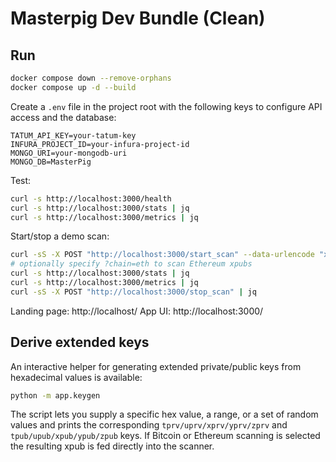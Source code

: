 # Masterpig Dev Bundle (Clean)

## Run
```bash
docker compose down --remove-orphans
docker compose up -d --build
```

Create a `.env` file in the project root with the following keys to configure
API access and the database:

```
TATUM_API_KEY=your-tatum-key
INFURA_PROJECT_ID=your-infura-project-id
MONGO_URI=your-mongodb-uri
MONGO_DB=MasterPig
```

Test:
```bash
curl -s http://localhost:3000/health
curl -s http://localhost:3000/stats | jq
curl -s http://localhost:3000/metrics | jq
```

Start/stop a demo scan:
```bash
curl -sS -X POST "http://localhost:3000/start_scan" --data-urlencode "xpub=demo-xpub" | jq
# optionally specify ?chain=eth to scan Ethereum xpubs
curl -s http://localhost:3000/stats | jq
curl -s http://localhost:3000/metrics | jq
curl -sS -X POST "http://localhost:3000/stop_scan" | jq
```

Landing page: http://localhost/
App UI:       http://localhost:3000/

## Derive extended keys

An interactive helper for generating extended private/public keys from
hexadecimal values is available:

```bash
python -m app.keygen
```

The script lets you supply a specific hex value, a range, or a set of
random values and prints the corresponding `tprv/uprv/xprv/yprv/zprv`
and `tpub/upub/xpub/ypub/zpub` keys. If Bitcoin or Ethereum scanning is
selected the resulting xpub is fed directly into the scanner.
